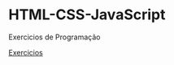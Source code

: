 # HTML-CSS-JavaScript
 Exercicios de Programação

<a href="https://italogithube.github.io/HTML-CSS-JavaScript/HTML/ex01/index.html">Exercicios<a>